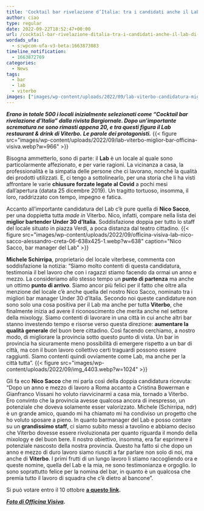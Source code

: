 ```yaml
---
title: 'Cocktail bar rivelazione d’Italia: tra i candidati anche il Lab di Viterbo'
author: ciao
type: regular
date: 2022-09-22T18:52:47+00:00
url: /cocktail-bar-rivelazione-ditalia-tra-i-candidati-anche-il-lab-di-viterbo/
wordads_ufa:
  - s:wpcom-ufa-v3-beta:1663873083
timeline_notification:
  - 1663872769
categories:
  - News
tags:
  - bar
  - lab
  - viterbo
images: ["images/wp-content/uploads/2022/09/lab-viterbo-candidatura-miglior-bar.webp"]
---
```

_**Erano in totale 500 i locali inizialmente selezionati come “Cocktail bar rivelazione d’Italia” dalla rivista Bargiornale. Dopo un’importante scrematura ne sono rimasti appena 20, e tra questi figura il Lab restaurant & drink di Viterbo.**_ **_Le parole dei protagonisti._**
{{< figure src="images/wp-content/uploads/2022/09/lab-viterbo-miglior-bar-officina-visiva.webp?w=966" >}}
 

Bisogna ammetterlo, sono di parte: il **Lab** è un locale al quale sono particolarmente affezionato, e per varie ragioni. La vicinanza a casa, la professionalità e la simpatia delle persone che ci lavorano, nonché la qualità dei prodotti utilizzati. E, ci tengo a sottolinearlo, per una storia che li ha visti affrontare le varie **chiusure forzate legate al Covid** a pochi mesi dall’apertura (datata 25 dicembre 2019). Un tragitto tortuoso, insomma, il loro, raddrizzato con tempo, impegno e fatica.

Accanto all’importante candidatura del Lab c’è pure quella di **Nico Sacco**, per una doppietta tutta _made in_ Viterbo. Nico, infatti, compare nella lista dei **miglior bartender Under 30 d’Italia**. Soddisfazione doppia per tutto lo staff del locale situato in piazza Verdi, a poca distanza dal teatro cittadino.
{{< figure src="images/wp-content/uploads/2022/09/officina-visiva-lab-nico-sacco-alessandro-creta-06-638x425-1.webp?w=638" caption="Nico Sacco, bar manager del Lab" >}}
 

**Michele Schirripa**, proprietario del locale viterbese, commenta con soddisfazione la notizia: “Siamo molto contenti di questa candidatura, testimonia il bel lavoro che con i ragazzi stiamo facendo da ormai un anno e mezzo. La consideriamo allo stesso tempo un **punto di partenza** ma anche un ottimo **punto di arrivo**. Siamo ancor più felici per il fatto che oltre alla menzione del locale c’è anche quella del nostro Nico Sacco, nominato tra i migliori bar manager Under 30 d’Italia. Secondo noi queste candidature non sono solo una cosa positiva per il Lab ma anche per tutta **Viterbo**, che finalmente inizia ad avere il riconoscimento che merita anche nel settore della mixology. Siamo contenti di lavorare in una città in cui anche altri bar stanno investendo tempo e risorse verso questa direzione: **aumentare la qualità generale** del buon bere cittadino. Così facendo cerchiamo, a nostro modo, di migliorare la provincia sotto questo punto di vista. Un bar in provincia ha sicuramente meno possibilità di emergere rispetto a un bar di città, ma con il buon lavoro collettivo certi traguardi possono essere raggiunti. Siamo contenti quindi ovviamente come Lab, ma anche per la città tutta”.
{{< figure src="images/wp-content/uploads/2022/09/img_4403.webp?w=1024" >}}
 

Gli fa eco **Nico Sacco** che mi parla così della doppia candidatura ricevuta: “Dopo un anno e mezzo di lavoro a Roma accanto a Cristina Bowerman e Gianfranco Vissani ho voluto riavvicinarmi a casa mia, tornado a Viterbo. Ero convinto che la provincia avesse qualcosa ancora di inespresso, un potenziale che doveva solamente esser valorizzato. Michele (Schirripa, ndr) è un grande amico, quando mi ha chiamato mi ha condiviso un progetto che ho voluto sposare a pieno. In quanto barmanager del Lab e posso contare su un **grandissimo staff**, ci siamo subito messi a tavolino e abbiamo deciso che Viterbo dovesse essere rivoluzionata per quanto riguarda il mondo della mixology e del buon bere. Il nostro obiettivo, insomma, era far esprimere il potenziale nascosto della nostra provincia. Questo ha fatto sì che dopo un anno e mezzo di duro lavoro siamo riusciti a far parlare non solo di noi, ma anche di **Viterbo**. I primi frutti di un lungo lavoro li stiamo raccogliendo ora e queste nomine, quella del Lab e la mia, ne sono testimonianza e orgoglio. Io sono soprattutto felice per la nomina del bar, in quanto è un qualcosa che premia tutto il lavoro di squadra che c’è dietro al bancone”.

Si può votare entro il 10 ottobre **<a rel="noreferrer noopener" href="https://www.bargiornale.it/bar-awards/ barawards-2022-locali-finalisti-vota/" target="_blank">a questo link</a>.**

**_<a href="https://www.officinavisiva.it/" target="_blank" rel="noreferrer noopener">Foto di Officina Visiva</a>._**